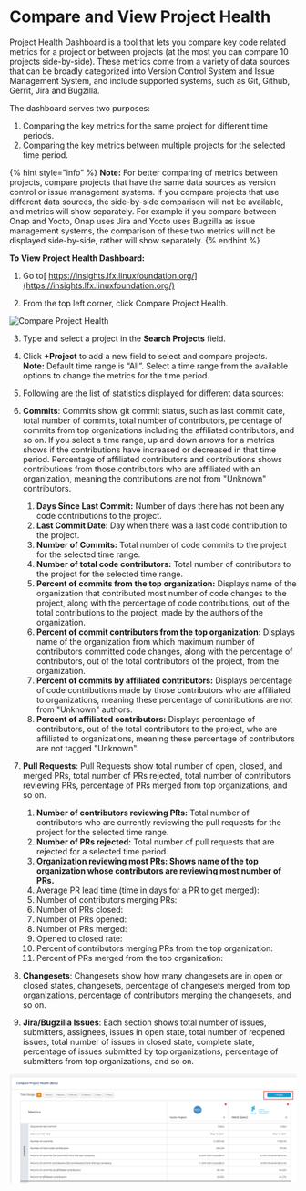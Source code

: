 # Compare and View Project Health

Project Health Dashboard is a tool that lets you compare key code related metrics for a project or between projects \(at the most you can compare 10 projects side-by-side\). These metrics come from a variety of data sources that can be broadly categorized into Version Control System and Issue Management System, and include supported systems, such as Git, Github, Gerrit, Jira and Bugzilla.

The dashboard serves two purposes:

1. Comparing the key metrics for the same project for different time periods.
2. Comparing the key metrics between multiple projects for the selected time period.

{% hint style="info" %}
**Note:** For better comparing of metrics between projects, compare projects that have the same data sources as version control or issue management systems. If you compare projects that use different data sources, the side-by-side comparison will not be available, and metrics will show separately. For example if you compare between Onap and Yocto, Onap uses Jira and Yocto uses Bugzilla as issue management systems, the comparison of these two metrics will not be displayed side-by-side, rather will show separately.
{% endhint %}

**To View Project Health Dashboard:**

 1. Go to[ https://insights.lfx.linuxfoundation.org/](https://insights.lfx.linuxfoundation.org/)

2. From the top left corner, click Compare Project Health.

![Compare Project Health](https://lh5.googleusercontent.com/jkn4-dxyPJSXTkbZKrpvsv56tnE8v0Alhsfc5_1Ok_P8MHuD-hMPhVx8Q_nw8U42RgIDJrooQ1n6SmODF4VcYIGbfCJXxFHN_i1yc8X4-acn0fgHRxRz3zAXbCMbp33ekFlul0i2)

3. Type and select a project in the **Search Projects** field.

4. Click **+Project** to add a new field to select and compare projects.   
**Note:** Default time range is “All”. Select a time range from the available options to change the metrics for the time period.

5. Following are the list of statistics displayed for different data sources:

1. **Commits**: Commits show git commit status, such as last commit date, total number of commits, total number of contributors, percentage of commits from top organizations including the affiliated contributors, and so on. If you select a time range, up and down arrows for a metrics shows if the contributions have increased or decreased in that time period. Percentage of affiliated contributors and contributions shows contributions from those contributors who are affiliated with an organization, meaning the contributions are not from "Unknown" contributors.
   1. **Days Since Last Commit:** Number of days there has not been any code contributions to the project.
   2. **Last Commit Date:** Day when there was a last code contribution to the project.
   3. **Number of Commits:** Total number of code commits to the project for the selected time range.
   4. **Number of total code contributors:** Total number of contributors to the project for the selected time range.
   5. **Percent of commits from the top organization:** Displays name of the organization that contributed most number of code changes to the project, along with the percentage of code contributions, out of the total contributions to the project, made by the authors of the organization.
   6. **Percent of commit contributors from the top organization:** Displays name of the organization from which maximum number of contributors committed code changes, along with the percentage of contributors, out of the total contributors of the project, from the organization.
   7. **Percent of commits by affiliated contributors:** Displays percentage of code contributions made by those contributors who are affiliated to organizations, meaning these percentage of contributions are not from "Unknown" authors.
   8. **Percent of affiliated contributors:** Displays percentage of contributors, out of the total contributors to the project, who are affiliated to organizations, meaning these percentage of contributors are not tagged "Unknown".
2. **Pull Requests**: Pull Requests show total number of open, closed, and merged PRs, total number of PRs rejected, total number of contributors reviewing PRs, percentage of PRs merged from top organizations, and so on.
   1. **Number of contributors reviewing PRs:** Total number of contributors who are currently reviewing the pull requests for the project for the selected time range.
   2. **Number of PRs rejected:** Total number of pull requests that are rejected for a selected time period.
   3. **Organization reviewing most PRs: Shows name of the top organization whose contributors are reviewing most number of PRs.**
   4. Average PR lead time \(time in days for a PR to get merged\):
   5. Number of contributors merging PRs:
   6. Number of PRs closed:
   7. Number of PRs opened:
   8. Number of PRs merged:
   9. Opened to closed rate:
   10. Percent of contributors merging PRs from the top organization:
   11. Percent of PRs merged from the top organization:
3. **Changesets**: Changesets show how many changesets are in open or closed states, changesets, percentage of changesets merged from top organizations, percentage of contributors merging the changesets, and so on.
4. **Jira/Bugzilla Issues**: Each section shows total number of issues, submitters, assignees, issues in open state, total number of reopened issues, total number of issues in closed state, complete state, percentage of issues submitted by top organizations, percentage of submitters from top organizations, and so on.

![Compare Project Health](../../.gitbook/assets/compare-project-health.png)



